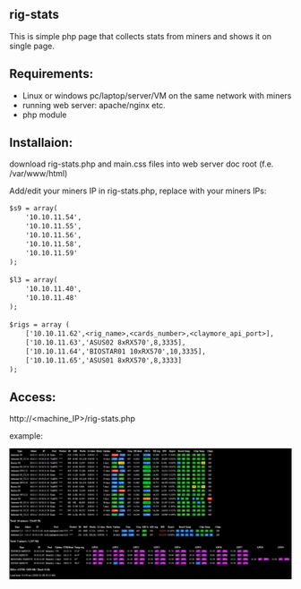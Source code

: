 ## rig-stats
This is simple php page that collects stats from miners and shows it on single page.

## Requirements:
- Linux or windows pc/laptop/server/VM on the same network with miners
- running web server: apache/nginx etc.
- php module

## Installaion:
download rig-stats.php and main.css files into web server doc root (f.e. /var/www/html)

Add/edit your miners IP in rig-stats.php, replace with your miners IPs:
```
$s9 = array(
	'10.10.11.54',
	'10.10.11.55',
	'10.10.11.56',
	'10.10.11.58',
	'10.10.11.59'
);

$l3 = array(
	'10.10.11.40',
	'10.10.11.48'
);

$rigs = array (
	['10.10.11.62',<rig_name>,<cards_number>,<claymore_api_port>],
	['10.10.11.63','ASUS02 8xRX570',8,3335],
	['10.10.11.64','BIOSTAR01 10xRX570',10,3335],
	['10.10.11.65','ASUS01 8xRX570',8,3333]
);
```
## Access:
http://<machine_IP>/rig-stats.php

example:

![alt text](https://raw.githubusercontent.com/alxkvx/rig-stats/master/rigs.JPG)
